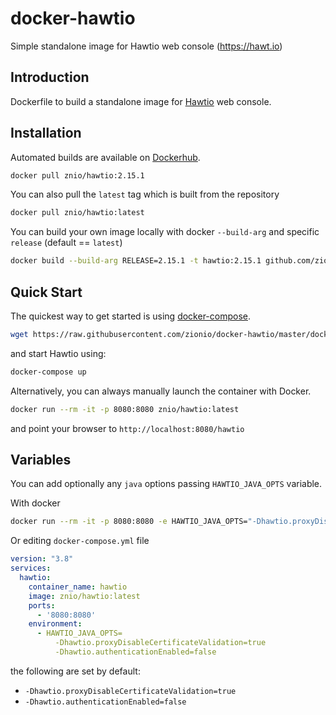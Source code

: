 # docker-hawtio

Simple standalone image for Hawtio web console (https://hawt.io)

## Introduction

Dockerfile to build a standalone image for [Hawtio](https://hawt.io) web console.

## Installation

Automated builds are available on [Dockerhub](https://hub.docker.com/r/znio/hawtio).

```bash
docker pull znio/hawtio:2.15.1
```

You can also pull the `latest` tag which is built from the repository

```bash
docker pull znio/hawtio:latest
```

You can build your own image locally with docker `--build-arg` and specific `release` (default == `latest`)

```bash
docker build --build-arg RELEASE=2.15.1 -t hawtio:2.15.1 github.com/zionio/docker-hawtio#main
```

## Quick Start

The quickest way to get started is using [docker-compose](https://docs.docker.com/compose/).

```bash
wget https://raw.githubusercontent.com/zionio/docker-hawtio/master/docker-compose.yml
```

and start Hawtio using:

```bash
docker-compose up
```

Alternatively, you can always manually launch the container with Docker.

```bash
docker run --rm -it -p 8080:8080 znio/hawtio:latest
```

and point your browser to `http://localhost:8080/hawtio`


## Variables

You can add optionally any `java` options passing `HAWTIO_JAVA_OPTS` variable.

With docker

```bash
docker run --rm -it -p 8080:8080 -e HAWTIO_JAVA_OPTS="-Dhawtio.proxyDisableCertificateValidation=true -Dhawtio...." znio/hawtio:latest
```

Or editing `docker-compose.yml` file

```yaml
version: "3.8"
services:
  hawtio:
    container_name: hawtio
    image: znio/hawtio:latest
    ports:
      - '8080:8080'
    environment:
      - HAWTIO_JAVA_OPTS=
          -Dhawtio.proxyDisableCertificateValidation=true
          -Dhawtio.authenticationEnabled=false
```

the following are set by default:

* `-Dhawtio.proxyDisableCertificateValidation=true`
* `-Dhawtio.authenticationEnabled=false`
